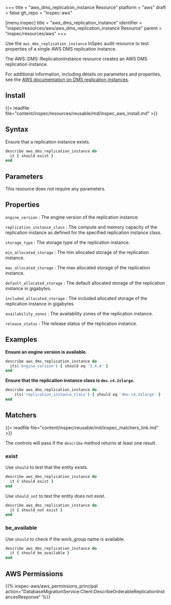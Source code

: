 +++
title = "aws_dms_replication_instance Resource"
platform = "aws"
draft = false
gh_repo = "inspec-aws"

[menu.inspec]
title = "aws_dms_replication_instance"
identifier = "inspec/resources/aws/aws_dms_replication_instance Resource"
parent = "inspec/resources/aws"
+++

Use the `aws_dms_replication_instance` InSpec audit resource to test properties of a single AWS DMS replication instance.

The AWS::DMS::ReplicationInstance resource creates an AWS DMS replication instance.

For additional information, including details on parameters and properties, see the [AWS documentation on DMS replication instances](https://docs.aws.amazon.com/AWSCloudFormation/latest/UserGuide/aws-resource-dms-replicationinstance.html).

## Install

{{< readfile file="content/inspec/resources/reusable/md/inspec_aws_install.md" >}}

## Syntax

Ensure that a replication instance exists.

```ruby
describe aws_dms_replication_instance do
  it { should exist }
end
```

## Parameters

This resource does not require any parameters.

## Properties

`engine_version`
: The engine version of the replication instance.

`replication_instance_class`
: The compute and memory capacity of the replication instance as defined for the specified replication instance class.

`storage_type`
: The storage type of the replication instance.

`min_allocated_storage`
: The min allocated storage of the replication instance.

`max_allocated_storage`
: The max allocated storage of the replication instance.

`default_allocated_storage`
: The default allocated storage of the replication instance in gigabytes.

`included_allocated_storage`
: The included allocated storage of the replication instance in gigabytes.

`availability_zones`
: The availability zones of the replication instance.

`release_status`
: The release status of the replication instance.

## Examples

**Ensure an engine version is available.**

```ruby
describe aws_dms_replication_instance do
  its('engine_version') { should eq '3.4.4' }
end
```

**Ensure that the replication instance class is `dms.c4.2xlarge`.**

```ruby
describe aws_dms_replication_instance do
    its('replication_instance_class') { should eq 'dms.c4.2xlarge' }
end
```

## Matchers

{{< readfile file="content/inspec/reusable/md/inspec_matchers_link.md" >}}

The controls will pass if the `describe` method returns at least one result.

### exist

Use `should` to test that the entity exists.

```ruby
describe aws_dms_replication_instance do
  it { should exist }
end
```

Use `should_not` to test the entity does not exist.

```ruby
describe aws_dms_replication_instance do
  it { should_not exist }
end
```

### be_available

Use `should` to check if the work_group name is available.

```ruby
describe aws_dms_replication_instance do
  it { should be_available }
end
```

## AWS Permissions

{{% inspec-aws/aws_permissions_principal action="DatabaseMigrationService:Client:DescribeOrderableReplicationInstancesResponse" %}}
